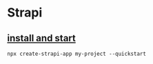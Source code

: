 # Strapi

## [install and start](https://strapi.io/documentation/v3.x/getting-started/quick-start.html#_1-install-strapi-and-create-a-new-project)
```
npx create-strapi-app my-project --quickstart
```